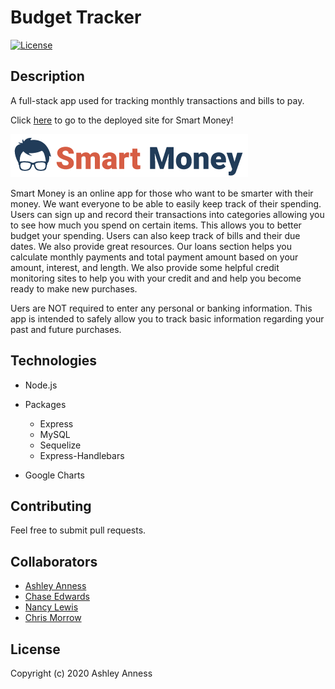 # Budget Tracker
[![License](https://img.shields.io/badge/license-The%20MIT%20License-success.svg)](https://shields.io/)


## Description
A full-stack app used for tracking monthly transactions and bills to pay.
            
Click [here](https://smart-money-budget-tracker.herokuapp.com/) to go to the deployed site for Smart Money!
      
![Smart Money Logo](/public/assets/images/SmartMoneyLogoOne.png)    

Smart Money is an online app for those who want to be smarter with their money. We want everyone to be able to easily keep track of their spending. Users can sign up and record their transactions into categories allowing you to see how much you spend on certain items. This allows you to better budget your spending. Users can also keep track of bills and their due dates. We also provide great resources. Our loans section helps you calculate monthly payments and total payment amount based on your amount, interest, and length. We also provide some helpful credit monitoring sites to help you with your credit and and help you become ready to make new purchases.  
     
Uers are NOT required to enter any personal or banking information. This app is intended to safely allow you to track basic information regarding your past and future purchases.


## Technologies
* Node.js
* Packages
    * Express
    * MySQL
    * Sequelize
    * Express-Handlebars
     
* Google Charts

## Contributing
Feel free to submit pull requests.


## Collaborators
* [Ashley Anness](https://github.com/aanness)
* [Chase Edwards](https://github.com/cwedwards9)
* [Nancy Lewis](https://github.com/NLewisAstro)
* [Chris Morrow](https://github.com/morrow7564)


## License
Copyright (c) 2020 Ashley Anness    
